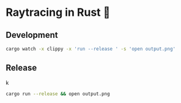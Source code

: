 # Raytracing in Rust 🦀

## Development

```bash
cargo watch -x clippy -x 'run --release ' -s 'open output.png'
```

## Release
k
```bash
cargo run --release && open output.png
```
